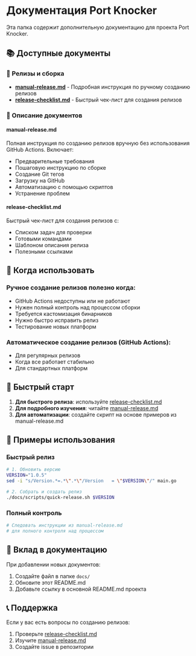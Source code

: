 # Документация Port Knocker

Эта папка содержит дополнительную документацию для проекта Port Knocker.

## 📚 Доступные документы

### 🚀 Релизы и сборка

- **[manual-release.md](manual-release.md)** - Подробная инструкция по ручному созданию релизов
- **[release-checklist.md](release-checklist.md)** - Быстрый чек-лист для создания релизов

### 📖 Описание документов

#### manual-release.md

Полная инструкция по созданию релизов вручную без использования GitHub Actions. Включает:
- Предварительные требования
- Пошаговую инструкцию по сборке
- Создание Git тегов
- Загрузку на GitHub
- Автоматизацию с помощью скриптов
- Устранение проблем

#### release-checklist.md

Быстрый чек-лист для создания релизов с:
- Списком задач для проверки
- Готовыми командами
- Шаблоном описания релиза
- Полезными ссылками

## 🎯 Когда использовать

### Ручное создание релизов полезно когда:

- GitHub Actions недоступны или не работают
- Нужен полный контроль над процессом сборки
- Требуется кастомизация бинарников
- Нужно быстро исправить релиз
- Тестирование новых платформ

### Автоматическое создание релизов (GitHub Actions):

- Для регулярных релизов
- Когда все работает стабильно
- Для стандартных платформ

## 🔧 Быстрый старт

1. **Для быстрого релиза**: используйте [release-checklist.md](release-checklist.md)
2. **Для подробного изучения**: читайте [manual-release.md](manual-release.md)
3. **Для автоматизации**: создайте скрипт на основе примеров из manual-release.md

## 📝 Примеры использования

### Быстрый релиз

```bash
# 1. Обновить версию
VERSION="1.0.5"
sed -i "s/Version.*=.*\".*\"/Version   = \"$VERSION\"/" main.go

# 2. Собрать и создать релиз
./docs/scripts/quick-release.sh $VERSION
```

### Полный контроль

```bash
# Следовать инструкции из manual-release.md
# для полного контроля над процессом
```

## 🤝 Вклад в документацию

При добавлении новых документов:
1. Создайте файл в папке `docs/`
2. Обновите этот README.md
3. Добавьте ссылку в основной README.md проекта

## 📞 Поддержка

Если у вас есть вопросы по созданию релизов:
1. Проверьте [release-checklist.md](release-checklist.md)
2. Изучите [manual-release.md](manual-release.md)
3. Создайте issue в репозитории 